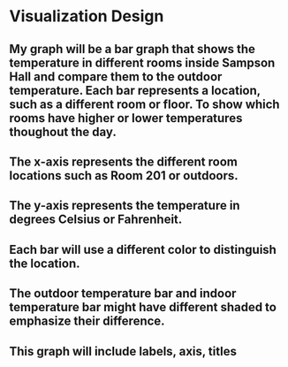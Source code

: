 # Visualization Design

## My graph will be a bar graph that shows the temperature in different rooms inside Sampson Hall and compare them to the outdoor temperature. Each bar represents a location, such as a different room or floor. To show which rooms have higher or lower temperatures thoughout the day.

## The x-axis represents the different room locations such as Room 201 or outdoors.
## The y-axis represents the temperature in degrees Celsius or Fahrenheit.
## Each bar will use a different color to distinguish the location.
## The outdoor temperature bar and indoor temperature bar might have different shaded to emphasize their difference.
## This graph will include labels, axis, titles

